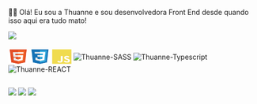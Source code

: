 :raising_hand_woman: Olá! Eu sou a Thuanne e sou desenvolvedora Front End desde quando isso aqui era tudo mato! 


 <div>
  <a href="https://github.com/thuannebarbosa">
  <img height="150em"  src="https://github-readme-stats.vercel.app/api?username=thuannebarbosa&show_icons=true&theme=buefy&include_all_commits=true&count_private=true"/>
  <!-- img height="150em" src="https://github-readme-stats.vercel.app/api/top-langs/?username=thuannebarbosa&layout=compact&langs_count=7&theme=buefy"/ -->
  </a>
</div>


<div style="display: inline_block"><br>
  <img align="center" alt="Thuanne-HTML" height="30" width="40" src="https://raw.githubusercontent.com/devicons/devicon/master/icons/html5/html5-original.svg">
  <img align="center" alt="Thuanne-CSS" height="30" width="40" src="https://raw.githubusercontent.com/devicons/devicon/master/icons/css3/css3-original.svg">  
  <img align="center" alt="Thuanne-Js" height="30" width="40" src="https://raw.githubusercontent.com/devicons/devicon/master/icons/javascript/javascript-plain.svg">
  
  <img align="center" alt="Thuanne-SASS" height="30" width="40" src="https://cdn.jsdelivr.net/gh/devicons/devicon/icons/sass/sass-original.svg" />
  <img align="center" alt="Thuanne-Typescript" height="30" width="40" src="https://cdn.jsdelivr.net/gh/devicons/devicon/icons/typescript/typescript-original.svg" />
  <img align="center" alt="Thuanne-REACT" height="30" width="40"src="https://cdn.jsdelivr.net/gh/devicons/devicon/icons/react/react-original.svg" />
</div>
  
  ##
 
<div> 

  <a href="https://instagram.com/thuannebarbosa" target="_blank"><img src="https://img.shields.io/badge/-Instagram-%23E4405F?style=for-the-badge&logo=instagram&logoColor=white" target="_blank"></a>
  <a href = "mailto:barbosa.thuanne@gmail.com"><img src="https://img.shields.io/badge/-Gmail-%23333?style=for-the-badge&logo=gmail&logoColor=white" target="_blank"></a>
  <a href="https://www.linkedin.com/in/thuannebarbosa" target="_blank"><img src="https://img.shields.io/badge/-LinkedIn-%230077B5?style=for-the-badge&logo=linkedin&logoColor=white" target="_blank"></a> 
 
 
</div>
